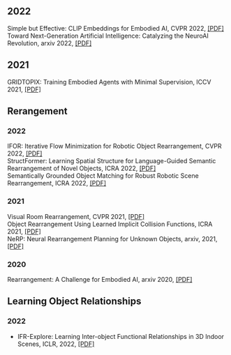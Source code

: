 ## 2022

Simple but Effective: CLIP Embeddings for Embodied AI, CVPR 2022, [[PDF]](https://arxiv.org/pdf/2111.09888.pdf)   
Toward Next-Generation Artificial Intelligence: Catalyzing the NeuroAI Revolution, arxiv 2022, [[PDF]](https://arxiv.org/ftp/arxiv/papers/2210/2210.08340.pdf)  

## 2021
GRIDTOPIX: Training Embodied Agents with Minimal Supervision, ICCV 2021, [[PDF]](https://arxiv.org/pdf/2105.00931.pdf)


## Rerangement 

### 2022
IFOR: Iterative Flow Minimization for Robotic Object Rearrangement, CVPR 2022, [[PDF]](https://arxiv.org/pdf/2202.00732.pdf)  
StructFormer: Learning Spatial Structure for Language-Guided Semantic Rearrangement of Novel Objects, ICRA 2022, [[PDF]](https://arxiv.org/pdf/2110.10189.pdf)  
Semantically Grounded Object Matching for Robust Robotic Scene Rearrangement, ICRA 2022, [[PDF]](https://arxiv.org/pdf/2111.07975.pdf)  

### 2021
Visual Room Rearrangement, CVPR 2021, [[PDF]](https://arxiv.org/pdf/2103.16544.pdf)  
Object Rearrangement Using Learned Implicit Collision Functions, ICRA 2021, [[PDF]](https://arxiv.org/pdf/2011.10726.pdf)  
NeRP: Neural Rearrangement Planning for Unknown Objects, arxiv, 2021, [[PDF]](https://arxiv.org/pdf/2106.01352.pdf)


### 2020
Rearrangement: A Challenge for Embodied AI, arxiv 2020, [[PDF]](https://arxiv.org/pdf/2011.01975.pdf)


## Learning Object Relationships
### 2022
- IFR-Explore: Learning Inter-object Functional Relationships in 3D Indoor Scenes, ICLR, 2022, [[PDF]](https://arxiv.org/pdf/2112.05298.pdf)  
